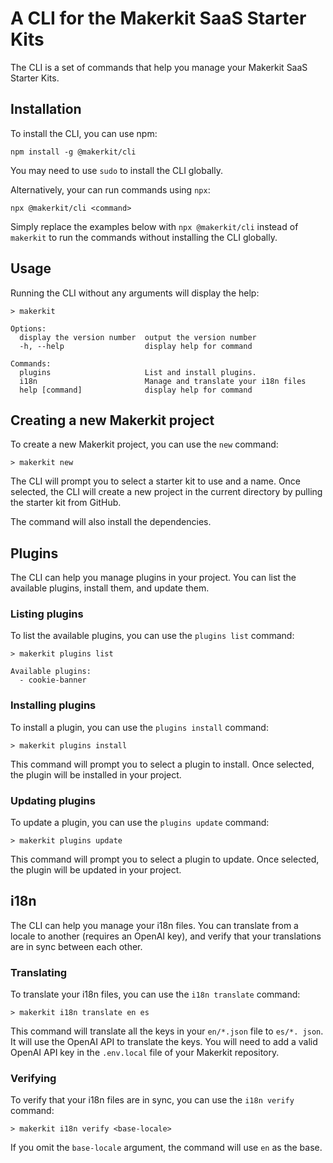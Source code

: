 # A CLI for the Makerkit SaaS Starter Kits

The CLI is a set of commands that help you manage your Makerkit SaaS Starter Kits.

## Installation

To install the CLI, you can use npm:

```
npm install -g @makerkit/cli
```

You may need to use `sudo` to install the CLI globally.

Alternatively, your can run commands using `npx`:

```
npx @makerkit/cli <command>
```

Simply replace the examples below with `npx @makerkit/cli` instead of 
`makerkit` to run the commands without installing the CLI globally.

## Usage

Running the CLI without any arguments will display the help:

```
> makerkit

Options:
  display the version number  output the version number
  -h, --help                  display help for command

Commands:
  plugins                     List and install plugins.
  i18n                        Manage and translate your i18n files
  help [command]              display help for command
```

## Creating a new Makerkit project

To create a new Makerkit project, you can use the `new` command:

```
> makerkit new
```

The CLI will prompt you to select a starter kit to use and a name. Once 
selected, the CLI will create a new project in the current directory by 
pulling the starter kit from GitHub.

The command will also install the dependencies.

## Plugins

The CLI can help you manage plugins in your project. You can list the available plugins, install them, and update them.

### Listing plugins

To list the available plugins, you can use the `plugins list` command:

```
> makerkit plugins list

Available plugins:
  - cookie-banner
```

### Installing plugins

To install a plugin, you can use the `plugins install` command:

```
> makerkit plugins install
```

This command will prompt you to select a plugin to install. Once selected, the plugin will be installed in your project.

### Updating plugins

To update a plugin, you can use the `plugins update` command:

```
> makerkit plugins update
```

This command will prompt you to select a plugin to update. Once selected, the plugin will be updated in your project.

## i18n

The CLI can help you manage your i18n files. You can translate from a locale 
to another (requires an OpenAI key), and verify that your translations are 
in sync between each other.

### Translating

To translate your i18n files, you can use the `i18n translate` command:

```
> makerkit i18n translate en es
```

This command will translate all the keys in your `en/*.json` file to `es/*.
json`. It will use the OpenAI API to translate the keys. You will need to 
add a valid OpenAI API key in the `.env.local` file of your Makerkit repository.

### Verifying

To verify that your i18n files are in sync, you can use the `i18n verify` command:

```
> makerkit i18n verify <base-locale>
```

If you omit the `base-locale` argument, the command will use `en` as the base.
